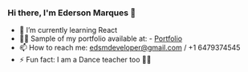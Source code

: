 ### Hi there, I'm Ederson Marques 👋

- 🌱 I’m currently learning React
- 👨‍💻 Sample of my portfolio available at:  - [Portfolio](https://edmarques14.github.io/)
- 📫 How to reach me: edsmdeveloper@gmail.com / +1 6479374545
- ⚡ Fun fact: I am a Dance teacher too 🕺💃 


